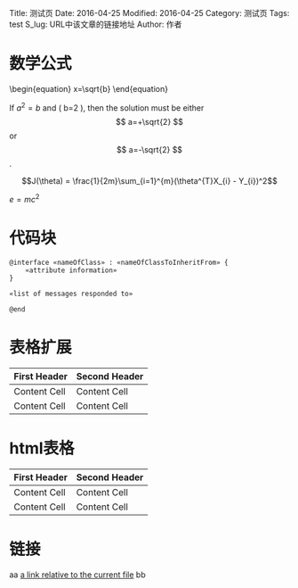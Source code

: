 Title: 测试页
Date: 2016-04-25
Modified: 2016-04-25
Category: 测试页
Tags: test
S_lug: URL中该文章的链接地址
Author: 作者

# 数学公式

\begin{equation}
     x=\sqrt{b}
     \end{equation}
     
If $a^2=b$ and \( b=2 \), then the solution must be either $$
a=+\sqrt{2} $$ or $$ a=-\sqrt{2} $$.

$$J(\theta) = \frac{1}{2m}\sum_{i=1}^{m}(\theta^{T}X_{i} - Y_{i})^2$$

$e=mc^2$


# 代码块
```
@interface «nameOfClass» : «nameOfClassToInheritFrom» {
    «attribute information»
}

«list of messages responded to»

@end
```

# 表格扩展
First Header  | Second Header
------------- | -------------
Content Cell  | Content Cell
Content Cell  | Content Cell

# html表格
<table class="table table-condensed table-bordered table-hover">
  <thead>
    <tr>
      <th>First Header</th>
      <th>Second Header</th>
    </tr>
  </thead>
  <tbody>
    <tr>
      <td>Content Cell</td>
      <td>Content Cell</td>
    </tr>
    <tr>
      <td>Content Cell</td>
      <td>Content Cell</td>
    </tr>
  </tbody>
</table>

# 链接
aa [a link relative to the current file]({filename}about.md) bb
